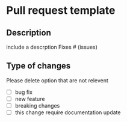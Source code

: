 # Pull request template
## Description
include a descrption
Fixes # (issues)
## Type of changes
Please delete option that are not relevent
- [ ] bug fix
- [ ] new feature
- [ ] breaking changes
- [ ] this change require documentation update 
